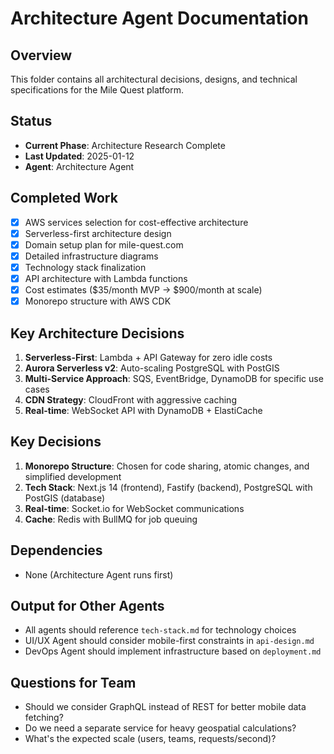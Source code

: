 # Architecture Agent Documentation

## Overview
This folder contains all architectural decisions, designs, and technical specifications for the Mile Quest platform.

## Status
- **Current Phase**: Architecture Research Complete
- **Last Updated**: 2025-01-12
- **Agent**: Architecture Agent

## Completed Work
- [x] AWS services selection for cost-effective architecture
- [x] Serverless-first architecture design
- [x] Domain setup plan for mile-quest.com
- [x] Detailed infrastructure diagrams
- [x] Technology stack finalization
- [x] API architecture with Lambda functions
- [x] Cost estimates ($35/month MVP → $900/month at scale)
- [x] Monorepo structure with AWS CDK

## Key Architecture Decisions
1. **Serverless-First**: Lambda + API Gateway for zero idle costs
2. **Aurora Serverless v2**: Auto-scaling PostgreSQL with PostGIS
3. **Multi-Service Approach**: SQS, EventBridge, DynamoDB for specific use cases
4. **CDN Strategy**: CloudFront with aggressive caching
5. **Real-time**: WebSocket API with DynamoDB + ElastiCache

## Key Decisions
1. **Monorepo Structure**: Chosen for code sharing, atomic changes, and simplified development
2. **Tech Stack**: Next.js 14 (frontend), Fastify (backend), PostgreSQL with PostGIS (database)
3. **Real-time**: Socket.io for WebSocket communications
4. **Cache**: Redis with BullMQ for job queuing

## Dependencies
- None (Architecture Agent runs first)

## Output for Other Agents
- All agents should reference `tech-stack.md` for technology choices
- UI/UX Agent should consider mobile-first constraints in `api-design.md`
- DevOps Agent should implement infrastructure based on `deployment.md`

## Questions for Team
- Should we consider GraphQL instead of REST for better mobile data fetching?
- Do we need a separate service for heavy geospatial calculations?
- What's the expected scale (users, teams, requests/second)?